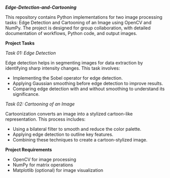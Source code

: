 ***Edge-Detection-and-Cartooning***

This repository contains Python implementations for two image processing tasks: Edge Detection and Cartooning of an Image using OpenCV and NumPy. The project is designed for group collaboration, with detailed documentation of workflows, Python code, and output images.

**Project Tasks**

*Task 01: Edge Detection*

Edge detection helps in segmenting images for data extraction by identifying sharp intensity changes. This task involves:
- Implementing the Sobel operator for edge detection.
- Applying Gaussian smoothing before edge detection to improve results.
- Comparing edge detection with and without smoothing to understand its significance.

*Task 02: Cartooning of an Image*

Cartoonization converts an image into a stylized cartoon-like representation. This process includes:
- Using a bilateral filter to smooth and reduce the color palette.
- Applying edge detection to outline key features.
- Combining these techniques to create a cartoon-stylized image.

**Project Requirements**
- OpenCV for image processing
- NumPy for matrix operations
- Matplotlib (optional) for image visualization

 
